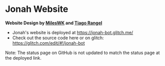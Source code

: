 # Jonah Website
**Website Design by [MilesWK](https://mileswk.glitch.me/) and [Tiago Rangel](https://tiagorangel.com)**

- Jonah's website is deployed at https://jonah-bot.glitch.me/
- Check out the source code here or on glitch: https://glitch.com/edit/#!/jonah-bot

Note: The status page on GitHub is not updated to match the status page at the deployed link. 
